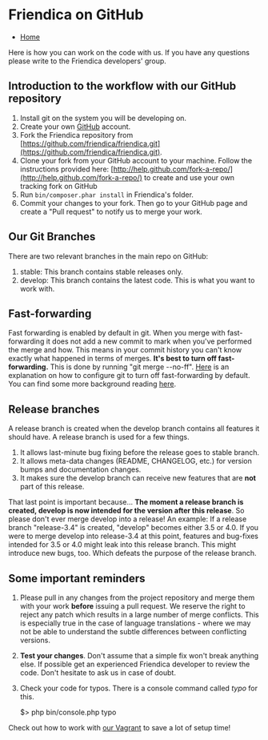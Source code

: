 Friendica on GitHub
===================

* [Home](help)

Here is how you can work on the code with us. If you have any questions please write to the Friendica developers' group.

Introduction to the workflow with our GitHub repository
-------------------------------------------------------

1. Install git on the system you will be developing on.
2. Create your own [GitHub](https://github.com) account.
3. Fork the Friendica repository from [https://github.com/friendica/friendica.git](https://github.com/friendica/friendica.git).
4. Clone your fork from your GitHub account to your machine.
Follow the instructions provided here: [http://help.github.com/fork-a-repo/](http://help.github.com/fork-a-repo/) to create and use your own tracking fork on GitHub
5. Run `bin/composer.phar install` in Friendica's folder.
6. Commit your changes to your fork.
Then go to your GitHub page and create a "Pull request" to notify us to merge your work.

Our Git Branches
----------------

There are two relevant branches in the main repo on GitHub:

1. stable: This branch contains stable releases only.
2. develop: This branch contains the latest code.
This is what you want to work with.

Fast-forwarding
---------------

Fast forwarding is enabled by default in git.
When you merge with fast-forwarding it does not add a new commit to mark when you've performed the merge and how.
This means in your commit history you can't know exactly what happened in terms of merges.
**It's best to turn off fast-forwarding.**
This is done by running "git merge --no-ff".
[Here](https://stackoverflow.com/questions/5519007/how-do-i-make-git-merges-default-be-no-ff-no-commit) is an explanation on how to configure git to turn off fast-forwarding by default.
You can find some more background reading [here](http://nvie.com/posts/a-successful-git-branching-model/).

Release branches
----------------

A release branch is created when the develop branch contains all features it should have.
A release branch is used for a few things.

1. It allows last-minute bug fixing before the release goes to stable branch.
2. It allows meta-data changes (README, CHANGELOG, etc.) for version bumps and documentation changes.
3. It makes sure the develop branch can receive new features that are **not** part of this release.

That last point is important because...
**The moment a release branch is created, develop is now intended for the version after this release**.
So please don't ever merge develop into a release!
An example: If a release branch "release-3.4" is created, "develop" becomes either 3.5 or 4.0.
If you were to merge develop into release-3.4 at this point, features and bug-fixes intended for 3.5 or 4.0 might leak into this release branch.
This might introduce new bugs, too.
Which defeats the purpose of the release branch.

Some important reminders
------------------------

1. Please pull in any changes from the project repository and merge them with your work **before** issuing a pull request.
We reserve the right to reject any patch which results in a large number of merge conflicts.
This is especially true in the case of language translations - where we may not be able to understand the subtle differences between conflicting versions.

2. **Test your changes**.
Don't assume that a simple fix won't break anything else.
If possible get an experienced Friendica developer to review the code.
Don't hesitate to ask us in case of doubt.

3. Check your code for typos.
There is a console command called *typo* for this.

	$> php bin/console.php typo

Check out how to work with [our Vagrant](help/Vagrant) to save a lot of setup time!

